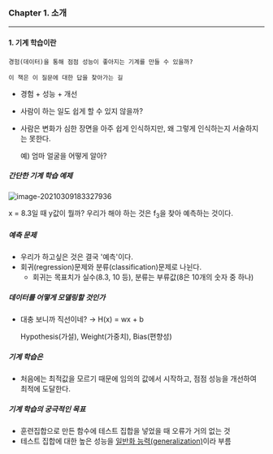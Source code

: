 ### Chapter 1. 소개

---

#### 1. 기계 학습이란

```
경험(데이터)을 통해 점점 성능이 좋아지는 기계를 만들 수 있을까?

이 책은 이 질문에 대한 답을 찾아가는 길
```

- 경험 + 성능 + 개선

- 사람이 하는 일도 쉽게 할 수 있지 않을까?

- 사람은 변화가 심한 장면을 아주 쉽게 인식하지만, 왜 그렇게 인식하는지 서술하지는 못한다.

  예) 엄마 얼굴을 어떻게 알아?



##### 간단한 기계 학습 예제

![image-20210309183327936](C:\Users\sh410\AppData\Roaming\Typora\typora-user-images\image-20210309183327936.png)

x = 8.3일 때 y값이 뭘까? 우리가 해야 하는 것은 f<sub>3</sub>을 찾아 예측하는 것이다.



##### 예측 문제

- 우리가 하고싶은 것은 결국 '예측'이다.
- 회귀(regression)문제와 분류(classification)문제로 나뉜다.
  - 회귀는 목표치가 실수(8.3, 10 등), 분류는 부류값(8은 10개의 숫자 중 하나)



##### 데이터를 어떻게 모델링할 것인가

- 대충 보니까 직선이네? → H(x) = wx + b

  Hypothesis(가설), Weight(가중치), Bias(편향성)



##### 기계 학습은

- 처음에는 최적값을 모르기 때문에 임의의 값에서 시작하고, 점점 성능을 개선하여 최적에 도달한다.



##### 기계 학습의 궁극적인 목표

- 훈련집합으로 만든 함수에 테스트 집합을 넣었을 때 오류가 거의 없는 것
- 테스트 집합에 대한 높은 성능을 <u>일반화 능력(generalization)</u>이라 부름